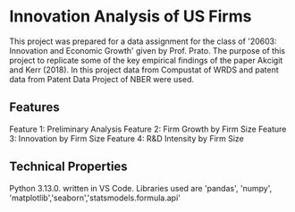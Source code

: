 # Innovation Analysis of US Firms
This project was prepared for a data assignment for the class of '20603: Innovation and Economic Growth' given by Prof. Prato. 
The purpose of this project to replicate some of the key empirical findings of the paper Akcigit and Kerr (2018).
In this project data from Compustat of WRDS and patent data from Patent Data Project of NBER were used.

## Features
Feature 1: Preliminary Analysis
Feature 2: Firm Growth by Firm Size
Feature 3: Innovation by Firm Size
Feature 4: R&D Intensity by Firm Size

## Technical Properties
Python 3.13.0. written in VS Code.
Libraries used are 'pandas', 'numpy', 'matplotlib','seaborn','statsmodels.formula.api'
